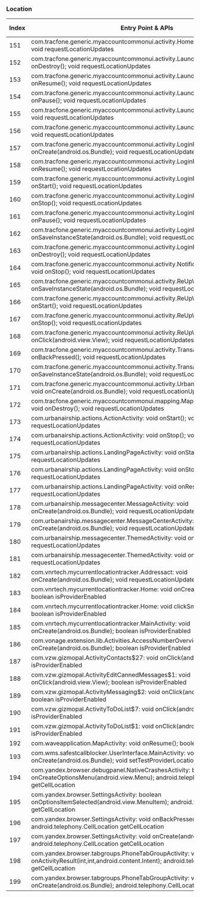 ### Location
| Index | Entry Point & APIs | Screen shot | Resource id | Label |
| ------------- | ------------- | ------------- |-------------|-------------|
| 151 | com.tracfone.generic.myaccountcommonui.activity.HomeActivity: void onPause(); void requestLocationUpdates | ![](C:\Users\hfu\Documents\COSMOS\output\py\Play_win8\Communication\com.tracfone.total.myaccount\com.tracfone.generic.myaccountcommonui.activity.HomeActivity.png) |  | |
| 152 | com.tracfone.generic.myaccountcommonui.activity.LaunchActivity: void onDestroy(); void requestLocationUpdates | ![](C:\Users\hfu\Documents\COSMOS\output\py\Play_win8\Communication\com.tracfone.total.myaccount\com.tracfone.generic.myaccountcommonui.activity.LaunchActivity.png) |  | |
| 153 | com.tracfone.generic.myaccountcommonui.activity.LaunchActivity: void onResume(); void requestLocationUpdates | ![](C:\Users\hfu\Documents\COSMOS\output\py\Play_win8\Communication\com.tracfone.total.myaccount\com.tracfone.generic.myaccountcommonui.activity.LaunchActivity.png) |  | |
| 154 | com.tracfone.generic.myaccountcommonui.activity.LaunchActivity: void onPause(); void requestLocationUpdates | ![](C:\Users\hfu\Documents\COSMOS\output\py\Play_win8\Communication\com.tracfone.total.myaccount\com.tracfone.generic.myaccountcommonui.activity.LaunchActivity.png) |  | |
| 155 | com.tracfone.generic.myaccountcommonui.activity.LaunchActivity: void onStop(); void requestLocationUpdates | ![](C:\Users\hfu\Documents\COSMOS\output\py\Play_win8\Communication\com.tracfone.total.myaccount\com.tracfone.generic.myaccountcommonui.activity.LaunchActivity.png) |  | |
| 156 | com.tracfone.generic.myaccountcommonui.activity.LaunchActivity: void onStart(); void requestLocationUpdates | ![](C:\Users\hfu\Documents\COSMOS\output\py\Play_win8\Communication\com.tracfone.total.myaccount\com.tracfone.generic.myaccountcommonui.activity.LaunchActivity.png) |  | |
| 157 | com.tracfone.generic.myaccountcommonui.activity.LoginPopupActivity: void onCreate(android.os.Bundle); void requestLocationUpdates | ![](C:\Users\hfu\Documents\COSMOS\output\py\Play_win8\Communication\com.tracfone.total.myaccount\com.tracfone.generic.myaccountcommonui.activity.LoginPopupActivity.png) |  | |
| 158 | com.tracfone.generic.myaccountcommonui.activity.LoginPopupActivity: void onResume(); void requestLocationUpdates | ![](C:\Users\hfu\Documents\COSMOS\output\py\Play_win8\Communication\com.tracfone.total.myaccount\com.tracfone.generic.myaccountcommonui.activity.LoginPopupActivity.png) |  | |
| 159 | com.tracfone.generic.myaccountcommonui.activity.LoginPopupActivity: void onStart(); void requestLocationUpdates | ![](C:\Users\hfu\Documents\COSMOS\output\py\Play_win8\Communication\com.tracfone.total.myaccount\com.tracfone.generic.myaccountcommonui.activity.LoginPopupActivity.png) |  | |
| 160 | com.tracfone.generic.myaccountcommonui.activity.LoginPopupActivity: void onStop(); void requestLocationUpdates | ![](C:\Users\hfu\Documents\COSMOS\output\py\Play_win8\Communication\com.tracfone.total.myaccount\com.tracfone.generic.myaccountcommonui.activity.LoginPopupActivity.png) |  | |
| 161 | com.tracfone.generic.myaccountcommonui.activity.LoginPopupActivity: void onPause(); void requestLocationUpdates | ![](C:\Users\hfu\Documents\COSMOS\output\py\Play_win8\Communication\com.tracfone.total.myaccount\com.tracfone.generic.myaccountcommonui.activity.LoginPopupActivity.png) |  | |
| 162 | com.tracfone.generic.myaccountcommonui.activity.LoginPopupActivity: void onSaveInstanceState(android.os.Bundle); void requestLocationUpdates | ![](C:\Users\hfu\Documents\COSMOS\output\py\Play_win8\Communication\com.tracfone.total.myaccount\com.tracfone.generic.myaccountcommonui.activity.LoginPopupActivity.png) |  | |
| 163 | com.tracfone.generic.myaccountcommonui.activity.LoginPopupActivity: void onDestroy(); void requestLocationUpdates | ![](C:\Users\hfu\Documents\COSMOS\output\py\Play_win8\Communication\com.tracfone.total.myaccount\com.tracfone.generic.myaccountcommonui.activity.LoginPopupActivity.png) |  | |
| 164 | com.tracfone.generic.myaccountcommonui.activity.NotificationPreferenceActivity: void onStop(); void requestLocationUpdates | ![](C:\Users\hfu\Documents\COSMOS\output\py\Play_win8\Communication\com.tracfone.total.myaccount\com.tracfone.generic.myaccountcommonui.activity.NotificationPreferenceActivity.png) |  | |
| 165 | com.tracfone.generic.myaccountcommonui.activity.ReUpWithCCActivity: void onSaveInstanceState(android.os.Bundle); void requestLocationUpdates | ![](C:\Users\hfu\Documents\COSMOS\output\py\Play_win8\Communication\com.tracfone.total.myaccount\com.tracfone.generic.myaccountcommonui.activity.ReUpWithCCActivity.png) |  | |
| 166 | com.tracfone.generic.myaccountcommonui.activity.ReUpWithCCActivity: void onStart(); void requestLocationUpdates | ![](C:\Users\hfu\Documents\COSMOS\output\py\Play_win8\Communication\com.tracfone.total.myaccount\com.tracfone.generic.myaccountcommonui.activity.ReUpWithCCActivity.png) |  | |
| 167 | com.tracfone.generic.myaccountcommonui.activity.ReUpWithCCActivity: void onStop(); void requestLocationUpdates | ![](C:\Users\hfu\Documents\COSMOS\output\py\Play_win8\Communication\com.tracfone.total.myaccount\com.tracfone.generic.myaccountcommonui.activity.ReUpWithCCActivity.png) |  | |
| 168 | com.tracfone.generic.myaccountcommonui.activity.ReUpWithCCActivity$5: void onClick(android.view.View); void requestLocationUpdates | ![](C:\Users\hfu\Documents\COSMOS\output\py\Play_win8\Communication\com.tracfone.total.myaccount\com.tracfone.generic.myaccountcommonui.activity.ReUpWithCCActivity.png) |  | |
| 169 | com.tracfone.generic.myaccountcommonui.activity.TransactionActivity: void onBackPressed(); void requestLocationUpdates | ![](C:\Users\hfu\Documents\COSMOS\output\py\Play_win8\Communication\com.tracfone.total.myaccount\com.tracfone.generic.myaccountcommonui.activity.TransactionActivity.png) |  | |
| 170 | com.tracfone.generic.myaccountcommonui.activity.TransactionActivity: void onSaveInstanceState(android.os.Bundle); void requestLocationUpdates | ![](C:\Users\hfu\Documents\COSMOS\output\py\Play_win8\Communication\com.tracfone.total.myaccount\com.tracfone.generic.myaccountcommonui.activity.TransactionActivity.png) |  | |
| 171 | com.tracfone.generic.myaccountcommonui.activity.UrbanAirshipMessageActivity: void onCreate(android.os.Bundle); void requestLocationUpdates | ![](C:\Users\hfu\Documents\COSMOS\output\py\Play_win8\Communication\com.tracfone.total.myaccount\com.tracfone.generic.myaccountcommonui.activity.UrbanAirshipMessageActivity.png) |  | |
| 172 | com.tracfone.generic.myaccountcommonui.mapping.MappingStoreMapActivity: void onDestroy(); void requestLocationUpdates | ![](C:\Users\hfu\Documents\COSMOS\output\py\Play_win8\Communication\com.tracfone.total.myaccount\com.tracfone.generic.myaccountcommonui.mapping.MappingStoreMapActivity.png) |  | |
| 173 | com.urbanairship.actions.ActionActivity: void onStart(); void requestLocationUpdates | ![](C:\Users\hfu\Documents\COSMOS\output\py\Play_win8\Communication\com.tracfone.total.myaccount\com.urbanairship.actions.ActionActivity.png) |  | |
| 174 | com.urbanairship.actions.ActionActivity: void onStop(); void requestLocationUpdates | ![](C:\Users\hfu\Documents\COSMOS\output\py\Play_win8\Communication\com.tracfone.total.myaccount\com.urbanairship.actions.ActionActivity.png) |  | |
| 175 | com.urbanairship.actions.LandingPageActivity: void onStart(); void requestLocationUpdates | ![](C:\Users\hfu\Documents\COSMOS\output\py\Play_win8\Communication\com.tracfone.total.myaccount\com.urbanairship.actions.LandingPageActivity.png) |  | |
| 176 | com.urbanairship.actions.LandingPageActivity: void onStop(); void requestLocationUpdates | ![](C:\Users\hfu\Documents\COSMOS\output\py\Play_win8\Communication\com.tracfone.total.myaccount\com.urbanairship.actions.LandingPageActivity.png) |  | |
| 177 | com.urbanairship.actions.LandingPageActivity: void onResume(); void requestLocationUpdates | ![](C:\Users\hfu\Documents\COSMOS\output\py\Play_win8\Communication\com.tracfone.total.myaccount\com.urbanairship.actions.LandingPageActivity.png) |  | |
| 178 | com.urbanairship.messagecenter.MessageActivity: void onCreate(android.os.Bundle); void requestLocationUpdates | ![](C:\Users\hfu\Documents\COSMOS\output\py\Play_win8\Communication\com.tracfone.total.myaccount\com.urbanairship.messagecenter.MessageActivity.png) |  | |
| 179 | com.urbanairship.messagecenter.MessageCenterActivity: void onCreate(android.os.Bundle); void requestLocationUpdates | ![](C:\Users\hfu\Documents\COSMOS\output\py\Play_win8\Communication\com.tracfone.total.myaccount\com.urbanairship.messagecenter.MessageCenterActivity.png) |  | |
| 180 | com.urbanairship.messagecenter.ThemedActivity: void onDestroy(); void requestLocationUpdates | ![](C:\Users\hfu\Documents\COSMOS\output\py\Play_win8\Communication\com.tracfone.total.myaccount\com.urbanairship.messagecenter.ThemedActivity.png) |  | |
| 181 | com.urbanairship.messagecenter.ThemedActivity: void onPostResume(); void requestLocationUpdates | ![](C:\Users\hfu\Documents\COSMOS\output\py\Play_win8\Communication\com.tracfone.total.myaccount\com.urbanairship.messagecenter.ThemedActivity.png) |  | |
| 182 | com.vnrtech.mycurrentlocationtracker.Addressact: void onCreate(android.os.Bundle); void requestLocationUpdates | ![](C:\Users\hfu\Documents\COSMOS\output\py\Play_win8\Communication\com.vnrtech.mycurrentlocationtracker\com.vnrtech.mycurrentlocationtracker.Addressact.png) |  | |
| 183 | com.vnrtech.mycurrentlocationtracker.Home: void onCreate(android.os.Bundle); boolean isProviderEnabled | ![](C:\Users\hfu\Documents\COSMOS\output\py\Play_win8\Communication\com.vnrtech.mycurrentlocationtracker\com.vnrtech.mycurrentlocationtracker.Home.png) |  | |
| 184 | com.vnrtech.mycurrentlocationtracker.Home: void clickSms(android.view.View); boolean isProviderEnabled | ![](C:\Users\hfu\Documents\COSMOS\output\py\Play_win8\Communication\com.vnrtech.mycurrentlocationtracker\com.vnrtech.mycurrentlocationtracker.Home.png) |  | |
| 185 | com.vnrtech.mycurrentlocationtracker.MainActivity: void onCreate(android.os.Bundle); boolean isProviderEnabled | ![](C:\Users\hfu\Documents\COSMOS\output\py\Play_win8\Communication\com.vnrtech.mycurrentlocationtracker\com.vnrtech.mycurrentlocationtracker.MainActivity.png) |  | |
| 186 | com.vonage.extension.lib.Activities.AccessNumberOverview: void onCreate(android.os.Bundle); boolean isProviderEnabled | ![](C:\Users\hfu\Documents\COSMOS\output\py\Play_win8\Communication\com.vonage.MobileExtension\com.vonage.extension.lib.Activities.AccessNumberOverview.png) |  | |
| 187 | com.vzw.gizmopal.ActivityContacts$27: void onClick(android.view.View); boolean isProviderEnabled | ![](C:\Users\hfu\Documents\COSMOS\output\py\Play_win8\Communication\com.vzw.gizmopal\com.vzw.gizmopal.ActivityContacts.png) |  | |
| 188 | com.vzw.gizmopal.ActivityEditCannedMessages$1: void onClick(android.view.View); boolean isProviderEnabled | ![](C:\Users\hfu\Documents\COSMOS\output\py\Play_win8\Communication\com.vzw.gizmopal\com.vzw.gizmopal.ActivityEditCannedMessages.png) |  | |
| 189 | com.vzw.gizmopal.ActivityMessaging$2: void onClick(android.view.View); boolean isProviderEnabled | ![](C:\Users\hfu\Documents\COSMOS\output\py\Play_win8\Communication\com.vzw.gizmopal\com.vzw.gizmopal.ActivityMessaging.png) |  | |
| 190 | com.vzw.gizmopal.ActivityToDoList$7: void onClick(android.view.View); boolean isProviderEnabled | ![](C:\Users\hfu\Documents\COSMOS\output\py\Play_win8\Communication\com.vzw.gizmopal\com.vzw.gizmopal.ActivityToDoList.png) |  | |
| 191 | com.vzw.gizmopal.ActivityToDoList$1: void onClick(android.view.View); boolean isProviderEnabled | ![](C:\Users\hfu\Documents\COSMOS\output\py\Play_win8\Communication\com.vzw.gizmopal\com.vzw.gizmopal.ActivityToDoList.png) |  | |
| 192 | com.waveapplication.MapActivity: void onResume(); boolean isProviderEnabled | ![](C:\Users\hfu\Documents\COSMOS\output\py\Play_win8\Communication\com.waveapplication\com.waveapplication.MapActivity.png) |  | |
| 193 | com.wms.safestcallblocker.UserInterface.MainActivity: void onCreate(android.os.Bundle); void setTestProviderLocation | ![](C:\Users\hfu\Documents\COSMOS\output\py\Play_win8\Communication\com.wms.safestcallblocker\com.wms.safestcallblocker.UserInterface.MainActivity.png) |  | |
| 194 | com.yandex.browser.debugpanel.NativeCrashesActivity: boolean onCreateOptionsMenu(android.view.Menu); android.telephony.CellLocation getCellLocation | ![](C:\Users\hfu\Documents\COSMOS\output\py\Play_win8\Communication\com.yandex.browser\com.yandex.browser.debugpanel.NativeCrashesActivity.png) |  | |
| 195 | com.yandex.browser.SettingsActivity: boolean onOptionsItemSelected(android.view.MenuItem); android.telephony.CellLocation getCellLocation | ![](C:\Users\hfu\Documents\COSMOS\output\py\Play_win8\Communication\com.yandex.browser\com.yandex.browser.SettingsActivity.png) |  | |
| 196 | com.yandex.browser.SettingsActivity: void onBackPressed(); android.telephony.CellLocation getCellLocation | ![](C:\Users\hfu\Documents\COSMOS\output\py\Play_win8\Communication\com.yandex.browser\com.yandex.browser.SettingsActivity.png) |  | |
| 197 | com.yandex.browser.SettingsActivity: void onCreate(android.os.Bundle); android.telephony.CellLocation getCellLocation | ![](C:\Users\hfu\Documents\COSMOS\output\py\Play_win8\Communication\com.yandex.browser\com.yandex.browser.SettingsActivity.png) |  | |
| 198 | com.yandex.browser.tabgroups.PhoneTabGroupActivity: void onActivityResult(int,int,android.content.Intent); android.telephony.CellLocation getCellLocation | ![](C:\Users\hfu\Documents\COSMOS\output\py\Play_win8\Communication\com.yandex.browser\com.yandex.browser.tabgroups.PhoneTabGroupActivity.png) |  | |
| 199 | com.yandex.browser.tabgroups.PhoneTabGroupActivity: void onCreate(android.os.Bundle); android.telephony.CellLocation getCellLocation | ![](C:\Users\hfu\Documents\COSMOS\output\py\Play_win8\Communication\com.yandex.browser\com.yandex.browser.tabgroups.PhoneTabGroupActivity.png) |  | |
